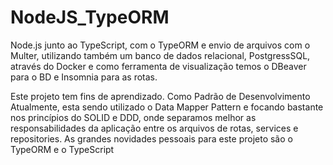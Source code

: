 # NodeJS_TypeORM
Node.js junto ao TypeScript, com o TypeORM e envio de arquivos com o Multer, utilizando também um banco de dados relacional, PostgressSQL,
através do Docker e como ferramenta de visualização temos o DBeaver para o BD e Insomnia para as rotas.

Este projeto tem fins de aprendizado.
Como Padrão de Desenvolvimento Atualmente, esta sendo utilizado o Data Mapper Pattern
e focando bastante nos princípios do SOLID e DDD, onde separamos melhor as responsabilidades da aplicação
entre os arquivos de rotas, services e repositories.
As grandes novidades pessoais para este projeto são o TypeORM e o TypeScript
